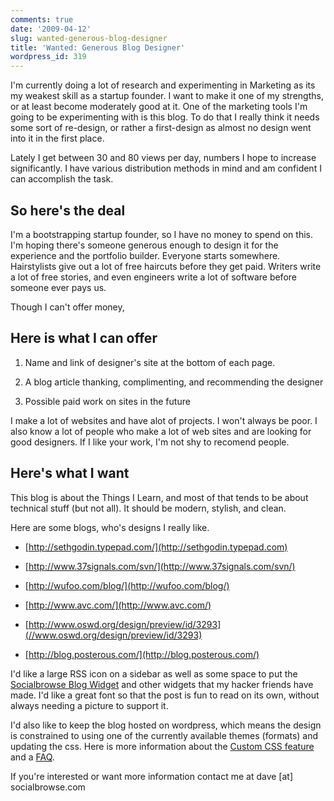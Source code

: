 ```yaml
---
comments: true
date: '2009-04-12'
slug: wanted-generous-blog-designer
title: 'Wanted: Generous Blog Designer'
wordpress_id: 319
---
```


I'm currently doing a lot of research and experimenting in Marketing as its my weakest skill as a startup founder.  I want to make it one of my strengths, or at least become moderately good at it.  One of the marketing tools I'm going to be experimenting with is this blog.  To do that I really think it needs some sort of re-design, or rather a first-design as almost no design went into it in the first place.

Lately I get between 30 and 80 views per day, numbers I hope to increase significantly.  I have various distribution methods in mind and am confident I can accomplish the task.


## So here's the deal


I'm a bootstrapping startup founder, so I have no money to spend on this.  I'm hoping there's someone generous enough to design it for the experience and the portfolio builder.  Everyone starts somewhere.  Hairstylists give out a lot of free haircuts before they get paid.  Writers write a lot of free stories, and even engineers write a lot of software before someone ever pays us.

Though I can't offer money,


## Here is what I can offer





	
  1. Name and link of designer's site at the bottom of each page.

	
  2. A blog article thanking, complimenting, and recommending the designer

	
  3. Possible paid work on sites in the future


I make a lot of websites and have alot of projects.  I won't always be poor.  I also know a lot of people who make a lot of web sites and are looking for good designers.  If I like your work, I'm not shy to recomend people.


## Here's what I want


This blog is about the Things I Learn, and most of that tends to be about technical stuff (but not all).  It should be modern, stylish, and clean.

Here are some blogs, who's designs I really like.



	
  * [http://sethgodin.typepad.com/](http://sethgodin.typepad.com)

	
  * [http://www.37signals.com/svn/](http://www.37signals.com/svn/)

	
  * [http://wufoo.com/blog/](http://wufoo.com/blog/)

	
  * [http://www.avc.com/](http://www.avc.com/)

	
  * [http://www.oswd.org/design/preview/id/3293](//www.oswd.org/design/preview/id/3293)

	
  * [http://blog.posterous.com/](http://blog.posterous.com/)


I'd like a large RSS icon on a sidebar as well as some space to put the [Socialbrowse Blog Widget](http://socialbrowse.com/blog/2009/jan/6/embed-new-socialbrowse-blog-widget-get-some-link-l/) and other widgets that my hacker friends have made.  I'd like a great font so that the post is fun to read on its own, without always needing a picture to support it.

I'd also like to keep the blog hosted on wordpress, which means the design is constrained to using one of the currently available themes (formats) and updating the css.  Here is more information about the [Custom CSS feature](http://en.wordpress.com/products/custom-css/) and a [FAQ](http://support.wordpress.com/custom-css/).

If you're interested or want more information contact me at dave [at] socialbrowse.com
